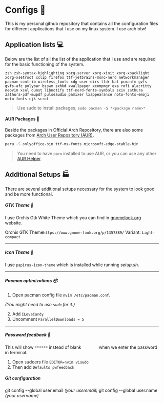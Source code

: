 # Configs 🐧 ️️️️
This is my personal github repository that contains all the configuration files for different applications that I use on my linux system. I use arch btw!

## Application lists 💻 
Below are the list of all the list of the application that I use and are required for the basic functioning of the system.
```
zsh zsh-syntax-highlighting xorg-server xorg-xinit xorg-xbacklight xorg-xsetroot xclip firefox ttf-jetbrains-mono-nerd networkmanager pacman-contrib wireless_tools xdg-user-dirs tldr bat pcmanfm gvfs gvfs-afc polybar bspwm sxhkd xwallpaper xcompmgr exa rofi alacritty neovim xsel dunst libnotify ttf-nerd-fonts-symbols sxiv zathura zathura-pdf-mupdf pulseaudio pamixer lxappearance noto-fonts-emoji noto-fonts-cjk scrot
```

> Use sudo to install packages; `sudo pacman -S *<package name>*`

#### AUR Packages 🙂 ️️
Beside the packages in Official Arch Repository, there are also some packages from [Arch User Repository (AUR)](https://aur.archlinux.org).

```sh
paru -S onlyoffice-bin ttf-ms-fonts microsoft-edge-stable-bin
```

> You need to have `paru` installed to use AUR, or you can use any other [AUR Helper](https://wiki.archlinux.org/title/AUR_helpers).

## Additional Setups 🏭 
There are several additional setups necessary for the system to look good and be more functional.

##### GTK Theme 💅
I use Orchis Gtk White Theme which you can find in [gnomelook.org](https://www.gnome-look.org/p/1357889/) website.

Orchis GTK Theme`https://www.gnome-look.org/p/1357889/`
Variant: `Light-compact`

---
##### Icon Theme 🔵
I use `papirus-icon-theme` which is installed while running *setup.sh*.

---
##### Pacman optimizations 📦 
1. Open pacman config file `nvim /etc/pacman.conf`.

*(You might need to use `sudo` for it.)*

2. Add `ILoveCandy`
3. Uncomment `ParallelDownloads = 5`

---
##### Password feedback 🔐
This will show `******` instead of blank `       ` when we enter the password in terminal.

1. Open sudoers file `EDITOR=nvim visudo`
1. Then add `Defaults pwfeedback`

##### Git configuration
git config --global user.email *(your useremail)*
git config --global user.name *(your username)*
